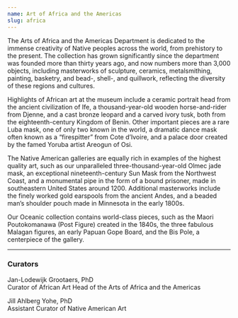 ```yaml
---
name: Art of Africa and the Americas
slug: africa
---
```


The Arts of Africa and the Americas Department is dedicated to the immense creativity of Native peoples across the world, from prehistory to the present. The collection has grown significantly since the department was founded more than thirty years ago, and now numbers more than 3,000 objects, including masterworks of sculpture, ceramics, metalsmithing, painting, basketry, and bead-, shell-, and quillwork, reflecting the diversity of these regions and cultures.

Highlights of African art at the museum include a ceramic portrait head from the ancient civilization of Ife, a thousand-year-old wooden horse-and-rider from Djenne, and a cast bronze leopard and a carved ivory tusk, both from the eighteenth-century Kingdom of Benin. Other important pieces are a rare Luba mask, one of only two known in the world, a dramatic dance mask often known as a “firespitter” from Cote d’Ivoire, and a palace door created by the famed Yoruba artist Areogun of Osi.

The Native American galleries are equally rich in examples of the highest quality art, such as our unparalleled three-thousand-year-old Olmec jade mask, an exceptional nineteenth-century Sun Mask from the Northwest Coast, and a monumental pipe in the form of a bound prisoner, made in southeastern United States around 1200. Additional masterworks include the finely worked gold earspools from the ancient Andes, and a beaded man’s shoulder pouch made in Minnesota in the early 1800s.

Our Oceanic collection contains world-class pieces, such as the Maori Poutokomanawa (Post Figure) created in the 1840s, the three fabulous Malagan figures, an early Papuan Gope Board, and the Bis Pole, a centerpiece of the gallery.

---

### Curators

Jan-Lodewijk Grootaers, PhD  
Curator of African Art
Head of the Arts of Africa and the Americas

Jill Ahlberg Yohe, PhD  
Assistant Curator of Native American Art

